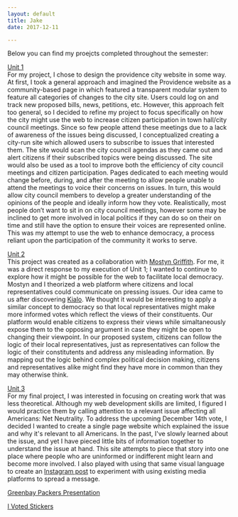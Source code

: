 ```yaml
---
layout: default
title: Jake
date: 2017-12-11

---
```


Below you can find my proejcts completed throughout the semester:

[Unit 1](https://drive.google.com/file/d/1PT7cRovSqOFyRzSsIe-lEZQA1SMdGqnc/view?usp=sharing)<br>
For my project, I chose to design the providence city website in some way. At first, I took a general approach and imagined the Providence website as a community-based page in which featured a transparent modular system to feature all categories of changes to the city site. Users could log on and track new proposed bills, news, petitions, etc. However, this approach felt too general, so I decided to refine my project to focus specifically on how the city might use the web to increase citizen participation in town hall/city council meetings. Since so few people attend these meetings due to a lack of awareness of the issues being discussed, I conceptualized creating a city-run site which allowed users to subscribe to issues that interested them. The site would scan the city council agendas as they came out and alert citizens if their subscribed topics were being discussed. The site would also be used as a tool to improve both the efficiency of city council meetings and citizen participation. Pages dedicated to each meeting would change before, during, and after the meeting to allow people unable to attend the meetings to voice their concerns on issues. In turn, this would allow city council members to develop a greater understanding of the opinions of the people and ideally inform how they vote. Realistically, most people don’t want to sit in on city council meetings, however some may be inclined to get more involved in local politics if they can do so on their on time and still have the option to ensure their voices are represented online. This was my attempt to use the web to enhance democracy, a process reliant upon the participation of the community it works to serve.

[Unit 2](https://mostyng.github.io/townHall/)<br>
This project was created as a collaboration with [Mostyn Griffith](http://mostyngriffith.com/). For me, it was a direct response to my execution of Unit 1; I wanted to continue to explore how it might be possible for the web to facilitate local democracy. Mostyn and I theorized a web platform where citizens and local representatives could communicate on pressing issues. Our idea came to us after discovering [Kialo](https://www.kialo.com/). We thought it would be interesting to apply a similar concept to democracy so that local representatives might make more informed votes which reflect the views of their constituents. Our platform would enable citizens to express their views while simaltaneously expose them to the opposing argument in case they might be open to changing their viewpoint. In our proposed system, citizens can follow the logic of their local representatives, just as representatives can follow the logic of their constitutents and address any misleading information. By mapping out the logic behind complex political decision making, citizens and representatives alike might find they have more in common than they may otherwise think.

[Unit 3](/NetNeutrality/index.html)<br>
For my final project, I was interested in focusing on creating work that was less theoretical. Although my web development skills are limited, I figured I would practice them by calling attention to a relevant issue affecting all Americans: Net Neutrality. To address the upcoming December 14th vote, I decided I wanted to create a single page website which explained the issue and why it's relevant to all Americans. In the past, I've slowly learned about the issue, and yet I have pieced little bits of information together to understand the issue at hand. This site attempts to piece that story into one place where people who are uninformed or indifferent might learn and become more involved. I also played with using that same visual language to create an [Instagram post](https://www.instagram.com/p/BcRSnkhgVqh/?taken-by=jakedessau) to experiment with using existing media platforms to spread a message.

[Greenbay Packers Presentation](/greenbay/index.html)

[I Voted Stickers](https://drive.google.com/file/d/1e_XNh1Ocxmd-xbmxmxRou7FD1bQhqGA0/view?usp=sharing)
